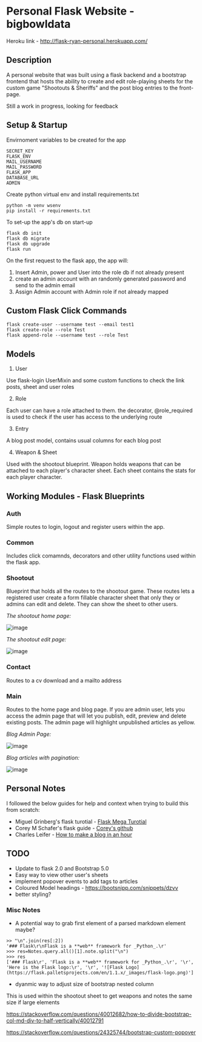 # Personal Flask Website - bigbowldata

Heroku link - http://flask-ryan-personal.herokuapp.com/

## Description

A personal website that was built using a flask backend and a bootstrap frontend that hosts the ability to create and edit role-playing sheets for the custom game "Shootouts & Sheriffs" and the post blog entries to the front-page. 

Still a work in progress, looking for feedback

## Setup & Startup

Envirnoment variables to be created for the app

``` Required Variables
SECRET_KEY
FLASK_ENV
MAIL_USERNAME
MAIL_PASSWORD
FLASK_APP
DATABASE_URL
ADMIN
```

Create python virtual env and install requirements.txt

```
python -m venv wsenv
pip install -r requirements.txt
```

To set-up the app's db on start-up

``` Create and start flask
flask db init
flask db migrate
flask db upgrade
flask run
```

On the first request to the flask app, the app will:

1. Insert Admin, power and User into the role db if not already present
2. create an admin account with an randomly generated password and send to the admin email
3. Assign Admin account with Admin role if not already mapped

## Custom Flask Click Commands

```
flask create-user --username test --email test1
flask create-role --role Test
flask append-role --username test --role Test
```

## Models

1. User

Use flask-login UserMixin and some custom functions to check the link posts, sheet and user roles

2. Role

Each user can have a role attached to them. the decorator, @role_required is used to check if the user has access to the underlying route

3. Entry

A blog post model, contains usual columns for each blog post

4. Weapon & Sheet

Used with the shootout blueprint. Weapon holds weapons that can be attached to each player's character sheet. Each sheet contains the stats for each player character.

## Working Modules - Flask Blueprints

### Auth

Simple routes to login, logout and register users within the app.

### Common

Includes click comamnds, decorators and other utility functions used within the flask app.

### Shootout

Blueprint that holds all the routes to the shootout game. These routes lets a registered user create a form fillable character sheet that only they or admins can edit and delete. They can show the sheet to other users.

*The shootout home page:*

![image](https://user-images.githubusercontent.com/32989131/120724516-e7b90680-c4cb-11eb-8b02-e7b1bf1587cb.png)

*The shootout edit page:*

![image](https://user-images.githubusercontent.com/32989131/120724648-251d9400-c4cc-11eb-9d05-f11070a67c3f.png)

### Contact

Routes to a cv download and a mailto address

### Main

Routes to the home page and blog page. If you are admin user, lets you access the admin page that will let you publish, edit, preview and delete existing posts. The admin page will highlight unpublished articles as yellow.

*Blog Admin Page:*

![image](https://user-images.githubusercontent.com/32989131/120724099-08349100-c4cb-11eb-99cc-9f4a11c236cb.png)

*Blog articles with pagination:*

![image](https://user-images.githubusercontent.com/32989131/120724742-55653280-c4cc-11eb-9249-2e6c02f94317.png)

## Personal Notes

I followed the below guides for help and context when trying to build this from scratch:
- Miguel Grinberg's flask turotial - [Flask Mega Turotial](https://blog.miguelgrinberg.com/post/the-flask-mega-tutorial-part-i-hello-world)
- Corey M Schafer's flask guide - [Corey's github](https://github.com/CoreyMSchafer/code_snippets/tree/master/Python/Flask_Blog)
- Charles Leifer - [How to make a blog in an hour](https://charlesleifer.com/blog/how-to-make-a-flask-blog-in-one-hour-or-less/)

## TODO

- Update to flask 2.0 and Bootstrap 5.0
- Easy way to view other user's sheets
- implement popover events to add tags to articles
- Coloured Model headings - https://bootsnipp.com/snippets/dzvv
- better styling?


### Misc Notes

- A potential way to grab first element of a parsed markdown element maybe?
```
>> "\n".join(res[:2])
'### Flask\r\nFlask is a **web** framework for _Python_.\r'
>>> res=Notes.query.all()[1].note.split("\n")
>>> res
['### Flask\r', 'Flask is a **web** framework for _Python_.\r', '\r', 'Here is the Flask logo:\r', '\r', '![Flask Logo](https://flask.palletsprojects.com/en/1.1.x/_images/flask-logo.png)']
```

- dyanmic way to adjust size of bootstrap nested column

This is used within the shootout sheet to get weapons and notes the same size if large elements

https://stackoverflow.com/questions/40012682/how-to-divide-bootstrap-col-md-div-to-half-vertically/40012791

https://stackoverflow.com/questions/24325744/bootstrap-custom-popover
